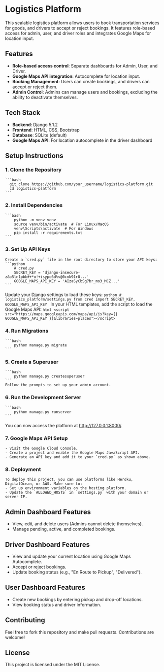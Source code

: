 # Logistics Platform

This scalable logistics platform allows users to book transportation services for goods, and drivers to accept or reject bookings. It features role-based access for admin, user, and driver roles and integrates Google Maps for location input.

## Features

- **Role-based access control**: Separate dashboards for Admin, User, and Driver.
- **Google Maps API integration**: Autocomplete for location input.
- **Booking Management**: Users can create bookings, and drivers can accept or reject them.
- **Admin Control**: Admins can manage users and bookings, excluding the ability to deactivate themselves.

## Tech Stack

- **Backend**: Django 5.1.2
- **Frontend**: HTML, CSS, Bootstrap
- **Database**: SQLite (default)
- **Google Maps API**: For location autocomplete in the driver dashboard

## Setup Instructions

### 1. **Clone the Repository**
	```bash
	  git clone https://github.com/your_username/logistics-platform.git
	  cd logistics-platform
	```

### 2. **Install Dependencies**
	```bash
		python -m venv venv
		source venv/bin/activate  # For Linux/MacOS
		venv\Scripts\activate  # For Windows
		pip install -r requirements.txt
	```

### 3. **Set Up API Keys**
	Create a `cred.py` file in the root directory to store your API keys:
	```python
		# cred.py
		SECRET_KEY = 'django-insecure-z&o5ln1pbb#+*o!+isypo6d%v@0cnk91r8...'
		GOOGLE_MAPS_API_KEY = 'AIzaSyCbSg7br_mo3_MCZ...'
	```
Update your Django settings to load these keys:
	```python
		# logistics_platform/settings.py
		from cred import SECRET_KEY, GOOGLE_MAPS_API_KEY
	```
	In your HTML templates, add the script to load the Google Maps API:
	```html
		<script src="https://maps.googleapis.com/maps/api/js?key={{ GOOGLE_MAPS_API_KEY }}&libraries=places"></script>
	```

### 4. **Run Migrations**
	```bash
		python manage.py migrate
	```

### 5. **Create a Superuser**
	```bash
		python manage.py createsuperuser
	```
	Follow the prompts to set up your admin account.

### 6. **Run the Development Server**
	```bash
		python manage.py runserver
	```
You can now access the platform at http://127.0.0.1:8000/.

### 7. **Google Maps API Setup**

	- Visit the Google Cloud Console.
	- Create a project and enable the Google Maps JavaScript API.
	- Generate an API key and add it to your `cred.py` as shown above.

### 8. **Deployment**
	To deploy this project, you can use platforms like Heroku, DigitalOcean, or AWS. Make sure to:
	- Set up environment variables on the hosting platform.
	- Update the `ALLOWED_HOSTS` in `settings.py` with your domain or server IP.

## Admin Dashboard Features

- View, edit, and delete users (Admins cannot delete themselves).
- Manage pending, active, and completed bookings.

## Driver Dashboard Features

- View and update your current location using Google Maps Autocomplete.
- Accept or reject bookings.
- Update booking status (e.g., "En Route to Pickup", "Delivered").

## User Dashboard Features

- Create new bookings by entering pickup and drop-off locations.
- View booking status and driver information.

## Contributing

Feel free to fork this repository and make pull requests. Contributions are welcome!

## License

This project is licensed under the MIT License.
